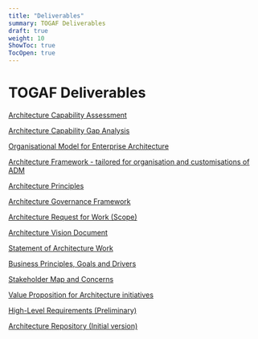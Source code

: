 ```yaml
---
title: "Deliverables"
summary: TOGAF Deliverables
draft: true
weight: 10
ShowToc: true
TocOpen: true
---
```


# TOGAF Deliverables

<u>Architecture Capability Assessment</u>


<u>Architecture Capability Gap Analysis</u>

<u>Organisational Model for Enterprise Architecture</u>

<u>Architecture Framework - tailored for organisation and customisations of ADM</u>

<u>Architecture Principles</u>

<u>Architecture Governance Framework</u>

<u>Architecture Request for Work (Scope)</u>

<u>Architecture Vision Document</u>

<u>Statement of Architecture Work</u>

<u>Business Principles, Goals and Drivers</u>

<u>Stakeholder Map and Concerns</u>

<u>Value Proposition for Architecture initiatives</u>

<u>High-Level Requirements (Preliminary)</u>

<u>Architecture Repository (Initial version)</u>
